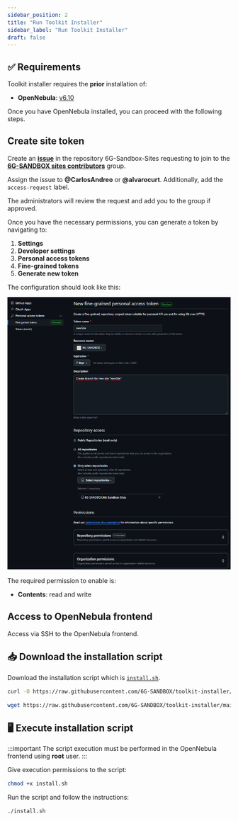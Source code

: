 ```yaml
---
sidebar_position: 2
title: "Run Toolkit Installer"
sidebar_label: "Run Toolkit Installer"
draft: false
---
```


## :white_check_mark: Requirements

Toolkit installer requires the **prior** installation of:

- **OpenNebula**: [v6.10](https://github.com/OpenNebula/one/releases/tag/release-6.10.0)

Once you have OpenNebula installed, you can proceed with the following steps.

## Create site token

Create an [**issue**](https://github.com/6G-SANDBOX/6G-Sandbox-Sites/issues/new?q=is%3Aissue&template=access_request.md) in the repository 6G-Sandbox-Sites requesting to join to the [**6G-SANDBOX sites contributors**](https://github.com/orgs/6G-SANDBOX/teams/6gsandbox-sites-contributors) group.

Assign the issue to **@CarlosAndreo** or **@alvarocurt**. Additionally, add the `access-request` label.

The administrators will review the request and add you to the group if approved.

Once you have the necessary permissions, you can generate a token by navigating to:

1. **Settings**
2. **Developer settings**
3. **Personal access tokens**
4. **Fine-grained tokens**
5. **Generate new token**

The configuration should look like this:

![fineGrainedToken](../../static/img/toolkit-installer/fineGrainedToken.png)

The required permission to enable is:

- **Contents**: read and write

## Access to OpenNebula frontend

Access via SSH to the OpenNebula frontend.

## :inbox_tray: Download the installation script

Download the installation script which is [`install.sh`](https://github.com/6G-SANDBOX/toolkit-installer/blob/main/scripts/install.sh).

```bash
curl -O https://raw.githubusercontent.com/6G-SANDBOX/toolkit-installer/main/scripts/install.sh
```

```bash
wget https://raw.githubusercontent.com/6G-SANDBOX/toolkit-installer/main/scripts/install.sh
```

## :desktop_computer: Execute installation script

:::important
The script execution must be performed in the OpenNebula frontend using **root** user.
:::

Give execution permissions to the script:

```bash
chmod +x install.sh
```

Run the script and follow the instructions:

```bash
./install.sh
```

<!-- TODO: add video/demo how to deploy service toolkit using toolkit-installer repository -->